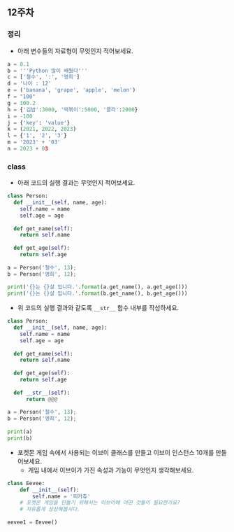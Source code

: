 ## 12주차

### 정리

- 아래 변수들의 자료형이 무엇인지 적어보세요.

```python
a = 0.1
b = '''Python 많이 배웠다'''
c = ['철수', ':', '영희']
d = '나이 : 12'
e = ('banana', 'grape', 'apple', 'melon')
f = "100"
g = 100.2
h = {'김밥':3000, '떡볶이':5000, '콜라':2000}
i = -100
j = {'key': 'value'}
k = (2021, 2022, 2023)
l = {'1', '2', '3'}
m = '2023' + '03'
n = 2023 + 03
```


### class
- 아래 코드의 실행 결과는 무엇인지 적어보세요.

```python
class Person:
  def __init__(self, name, age):
    self.name = name
    self.age = age
  
  def get_name(self):
    return self.name
    
  def get_age(self):
    return self.age
    
a = Person('철수', 13);
b = Person('영희', 12);
 
print('{}는 {}살 입니다.'.format(a.get_name(), a.get_age()))
print('{}는 {}살 입니다.'.format(b.get_name(), b.get_age()))
```


- 위 코드의 실행 결과와 같도록 `__str__` 함수 내부를 작성하세요.

```python
class Person:
  def __init__(self, name, age):
    self.name = name
    self.age = age
  
  def get_name(self):
    return self.name
    
  def get_age(self):
    return self.age
    
  def __str__(self):
      return @@@
    
a = Person('철수', 13);
b = Person('영희', 12);
 
print(a)
print(b)
```


- 포켓몬 게임 속에서 사용되는 이브이 클래스를 만들고 이브이 인스턴스 10개를 만들어보세요.
  - 게임 내에서 이브이가 가진 속성과 기능이 무엇인지 생각해보세요.

```python
class Eevee:
    def __init__(self):
        self.name = '피카츄'
    # 포켓몬 게임을 만들기 위해서는 이브이에 어떤 것들이 필요한가요? 
    # 자유롭게 상상해봅시다.
    
eevee1 = Eevee()

```
